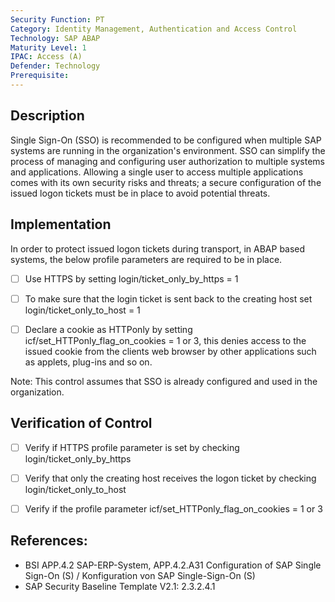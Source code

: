 ```yaml
---
Security Function: PT
Category: Identity Management, Authentication and Access Control
Technology: SAP ABAP
Maturity Level: 1
IPAC: Access (A)
Defender: Technology
Prerequisite:
---
```


## Description

Single Sign-On (SSO) is recommended to be configured when multiple SAP systems are running in the organization's environment. SSO can simplify the process of managing and configuring user authorization to multiple systems and applications. Allowing a single user to access multiple applications comes with its own security risks and threats; a secure configuration of the issued logon tickets must be in place to avoid potential threats.  

## Implementation

In order to protect issued logon tickets during transport, in ABAP based systems, the below profile parameters are required to be in place.  

- [ ] Use HTTPS by setting login/ticket_only_by_https = 1
- [ ] To make sure that the login ticket is sent back to the creating host set login/ticket_only_to_host = 1
- [ ] Declare a cookie as HTTPonly by setting icf/set_HTTPonly_flag_on_cookies = 1 or 3, this denies access to the issued cookie from the clients web browser by other applications such as applets, plug-ins and so on.


Note: This control assumes that SSO is already configured and used in the organization.

## Verification of Control

- [ ] Verify if HTTPS profile parameter is set by checking login/ticket_only_by_https
- [ ] Verify that only the creating host receives the logon ticket by checking login/ticket_only_to_host
- [ ] Verify if the profile parameter icf/set_HTTPonly_flag_on_cookies = 1 or 3


## References:
- BSI APP.4.2 SAP-ERP-System, APP.4.2.A31 Configuration of SAP Single Sign-On (S) / Konfiguration von SAP Single-Sign-On (S)
- SAP Security Baseline Template V2.1: 2.3.2.4.1
